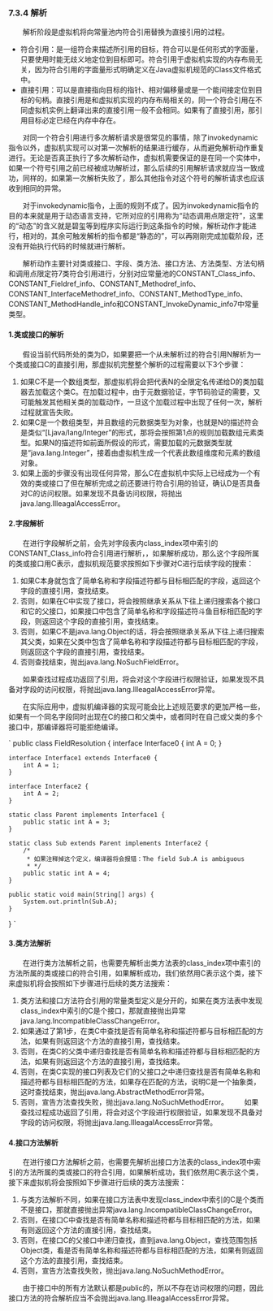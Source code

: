 ### 7.3.4 解析

　　解析阶段是虚拟机将向常量池内符合引用替换为直接引用的过程。

+ 符合引用：是一组符合来描述所引用的目标，符合可以是任何形式的字面量，只要使用时能无歧义地定位到目标即可。符合引用于虚拟机实现的内存布局无关，因为符合引用的字面量形式明确定义在Java虚拟机规范的Class文件格式中。
+ 直接引用：可以是直接指向目标的指针、相对偏移量或是一个能间接定位到目标的句柄。直接引用是和虚拟机实现的内存布局相关的，同一个符合引用在不同虚拟机实例上翻译出来的直接引用一般不会相同。如果有了直接引用，那引用目标必定已经在内存中存在。

　　对同一个符合引用进行多次解析请求是很常见的事情，除了invokedynamic指令以外，虚拟机实现可以对第一次解析的结果进行缓存，从而避免解析动作重复进行。无论是否真正执行了多次解析动作，虚拟机需要保证的是在同一个实体中，如果一个符号引用之前已经被成功解析过，那么后续的引用解析请求就应当一致成功，同样的，如果第一次解析失败了，那么其他指令对这个符号的解析请求也应该收到相同的异常。

　　对于invokedynamic指令，上面的规则不成了。因为invokedynamic指令的目的本来就是用于动态语言支持，它所对应的引用称为“动态调用点限定符”，这里的“动态”的含义就是碧玺等到程序实际运行到这条指令的时候，解析动作才能进行，相对的，其余可触发解析的指令都是“静态的”，可以再刚刚完成加载阶段，还没有开始执行代码的时候就进行解析。

　　解析动作主要针对类或接口、字段、类方法、接口方法、方法类型、方法句柄和调用点限定符7类符合引用进行，分别对应常量池的CONSTANT\_Class\_info、CONSTANT\_Fieldref\_info、CONSTANT\_Methodref\_info、CONSTANT\_InterfaceMethodref\_info、CONSTANT\_MethodType\_info、CONSTANT\_MethodHandle\_info和CONSTANT\_InvokeDynamic\_info7中常量类型。

#### 1.类或接口的解析

　　假设当前代码所处的类为D，如果要把一个从未解析过的符合引用N解析为一个类或接口C的直接引用，那虚拟机完整整个解析的过程需要以下3个步骤：

1. 如果C不是一个数组类型，那虚拟机将会把代表N的全限定名传递给D的类加载器去加载这个类C。在加载过程中，由于元数据验证，字节码验证的需要，又可能触发其他相关类的加载动作，一旦这个加载过程中出现了任何一次，解析过程就宣告失败。
2. 如果C是一个数组类型，并且数组的元数据类型为对象，也就是N的描述符会是类似“\[Ljava/lang/Integer”的形式，那将会按照第1点的规则加载数组元素类型。如果N的描述符如前面所假设的形式，需要加载的元数据类型就是“java.lang.Integer”，接着由虚拟机生成一个代表此数组维度和元素的数组对象。
3. 如果上面的步骤没有出现任何异常，那么C在虚拟机中实际上已经成为一个有效的类或接口了但在解析完成之前还要进行符合引用的验证，确认D是否具备对C的访问权限。如果发现不具备访问权限，将抛出java.lang.IlleagalAccessError。


#### 2.字段解析

　　在进行字段解析之前，会先对字段表内class\_index项中索引的CONSTANT\_Class\_info符合引用进行解析，，如果解析成功，那么这个字段所属的类或接口用C表示，虚拟机规范要求按照如下步骤对C进行后续字段的搜索：

1. 如果C本身就包含了简单名称和字段描述符都与目标相匹配的字段，返回这个字段的直接引用，查找结束。
2. 否则，如果在C中实现了接口，将会按照继承关系从下往上递归搜索各个接口和它的父接口，如果接口中包含了简单名称和字段描述符斗鱼目标相匹配的字段，则返回这个字段的直接引用，查找结束。
3. 否则，如果C不是java.lang.Object的话，将会按照继承关系从下往上递归搜索其父类，如果在父类中包含了简单名称和字段描述符都与目标相匹配的字段，则返回这个字段的直接引用，查找结束。
4. 否则查找结束，抛出java.lang.NoSuchFieldError。

　　如果查找过程成功返回了引用，将会对这个字段进行权限验证，如果发现不具备对字段的访问权限，将抛出java.lang.IlleagalAccessError异常。

　　在实际应用中，虚拟机编译器的实现可能会比上述规范要求的更加严格一些，如果有一个同名字段同时出现在C的接口和父类中，或者同时在自己或父类的多个接口中，那编译器将可能拒绝编译。

`
public class FieldResolution {
    interface Interface0 {
        int A = 0;
    }
    
    interface Interface1 extends Interface0 {
        int A = 1;
    }
    
    interface Interface2 {
        int A = 2;
    }
    
    static class Parent implements Interface1 {
        public static int A = 3;
    }
    
    static class Sub extends Parent implements Interface2 {
        /*
         * 如果注释掉这个定义，编译器将会报错：The field Sub.A is ambiguous
         * */
        public static int A = 4;
    }
    
    public static void main(String[] args) {
        System.out.println(Sub.A);
    }
}
`

#### 3.类方法解析

　　在进行类方法解析之前，也需要先解析出类方法表的class\_index项中索引的方法所属的类或接口的符合引用，如果解析成功，我们依然用C表示这个类，接下来虚拟机将会按照如下步骤进行后续的类方法搜索：

1. 类方法和接口方法符合引用的常量类型定义是分开的，如果在类方法表中发现class\_index中索引的C是个接口，那就直接抛出异常java.lang.IncompatibleClassChangeError。
2. 如果通过了第1步，在类C中查找是否有简单名称和描述符都与目标相匹配的方法，如果有则返回这个方法的直接引用，查找结束。
3. 否则，在类C的父类中递归查找是否有简单名称和描述符都与目标相匹配的方法，如果有则返回这个方法的直接引用，查找结束。
4. 否则，在类C实现的接口列表及它们的父接口之中递归查找是否有简单名称和描述符都与目标相匹配的方法，如果存在匹配的方法，说明C是一个抽象类，这时查找结束，抛出java.lang.AbstractMethodError异常。
5. 否则，宣告方法查找失败，抛出java.lang.NoSuchMethodError。
　　如果查找过程成功返回了引用，将会对这个字段进行权限验证，如果发现不具备对字段的访问权限，将抛出java.lang.IlleagalAccessError异常。

#### 4.接口方法解析

　　在进行接口方法解析之前，也需要先解析出接口方法表的class\_index项中索引的方法所属的类或接口的符合引用，如果解析成功，我们依然用C表示这个类，接下来虚拟机将会按照如下步骤进行后续的类方法搜索：

1. 与类方法解析不同，如果在接口方法表中发现class\_index中索引的C是个类而不是接口，那就直接抛出异常java.lang.IncompatibleClassChangeError。
2. 否则，在接口C中查找是否有简单名称和描述符都与目标相匹配的方法，如果有则返回这个方法的直接引用，查找结束。
3. 否则，在接口C的父接口中递归查找，直到java.lang.Object，查找范围包括Object类，看是否有简单名称和描述符都与目标相匹配的方法，如果有则返回这个方法的直接引用，查找结束。
4. 否则，宣告方法查找失败，抛出java.lang.NoSuchMethodError。

　　由于接口中的所有方法默认都是public的，所以不存在访问权限的问题，因此接口方法的符合解析应当不会抛出java.lang.IlleagalAccessError异常。
